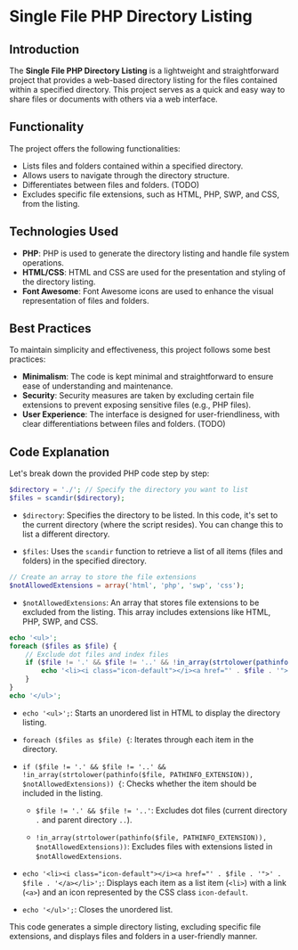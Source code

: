 # Single File PHP Directory Listing

## Introduction

The **Single File PHP Directory Listing** is a lightweight and straightforward project that provides a web-based directory listing for the files contained within a specified directory. This project serves as a quick and easy way to share files or documents with others via a web interface.

## Functionality

The project offers the following functionalities:

- Lists files and folders contained within a specified directory.
- Allows users to navigate through the directory structure.
- Differentiates between files and folders. (TODO)
- Excludes specific file extensions, such as HTML, PHP, SWP, and CSS, from the listing.

## Technologies Used

- **PHP**: PHP is used to generate the directory listing and handle file system operations.
- **HTML/CSS**: HTML and CSS are used for the presentation and styling of the directory listing.
- **Font Awesome**: Font Awesome icons are used to enhance the visual representation of files and folders.

## Best Practices

To maintain simplicity and effectiveness, this project follows some best practices:

- **Minimalism**: The code is kept minimal and straightforward to ensure ease of understanding and maintenance.
- **Security**: Security measures are taken by excluding certain file extensions to prevent exposing sensitive files (e.g., PHP files).
- **User Experience**: The interface is designed for user-friendliness, with clear differentiations between files and folders. (TODO)

## Code Explanation

Let's break down the provided PHP code step by step:

```php
$directory = './'; // Specify the directory you want to list
$files = scandir($directory);
```

- `$directory`: Specifies the directory to be listed. In this code, it's set to the current directory (where the script resides). You can change this to list a different directory.

- `$files`: Uses the `scandir` function to retrieve a list of all items (files and folders) in the specified directory.

```php
// Create an array to store the file extensions
$notAllowedExtensions = array('html', 'php', 'swp', 'css');
```

- `$notAllowedExtensions`: An array that stores file extensions to be excluded from the listing. This array includes extensions like HTML, PHP, SWP, and CSS.

```php
echo '<ul>';
foreach ($files as $file) {
    // Exclude dot files and index files
    if ($file != '.' && $file != '..' && !in_array(strtolower(pathinfo($file, PATHINFO_EXTENSION)), $notAllowedExtensions)) {
        echo '<li><i class="icon-default"></i><a href="' . $file . '">' . $file . '</a></li>';
    }
}
echo '</ul>';
```

- `echo '<ul>';`: Starts an unordered list in HTML to display the directory listing.

- `foreach ($files as $file) {`: Iterates through each item in the directory.

- `if ($file != '.' && $file != '..' && !in_array(strtolower(pathinfo($file, PATHINFO_EXTENSION)), $notAllowedExtensions)) {`: Checks whether the item should be included in the listing.

    - `$file != '.' && $file != '..'`: Excludes dot files (current directory `.` and parent directory `..`).

    - `!in_array(strtolower(pathinfo($file, PATHINFO_EXTENSION)), $notAllowedExtensions))`: Excludes files with extensions listed in `$notAllowedExtensions`.

- `echo '<li><i class="icon-default"></i><a href="' . $file . '">' . $file . '</a></li>';`: Displays each item as a list item (`<li>`) with a link (`<a>`) and an icon represented by the CSS class `icon-default`.

- `echo '</ul>';`: Closes the unordered list.

This code generates a simple directory listing, excluding specific file extensions, and displays files and folders in a user-friendly manner.
